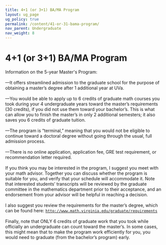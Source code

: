 ```yaml
---
title: 4+1 (or 3+1) BA/MA Program
layout: ug_page
ug_policy: true
permalink: /content/41-or-31-bama-program/
nav_parent: Undergraduate
nav_weight: 8
---
```


<h1 class="mb-3">4+1 (or 3+1) BA/MA Program</h1>

<p>Information on the 5-year Master&#39;s Program:<br />
<br />
&mdash;It offers streamlined admission to the graduate school for the purpose of obtaining a master&rsquo;s degree after 1 additional year at UVa.<br />
<br />
&mdash;You would be able to apply up to 6 credits of graduate math courses you took during your 4 undergraduate years toward the master&rsquo;s requirements (30 credits), if you did not use them toward your bachelor&rsquo;s. This is what can allow you to finish the master&rsquo;s in only 2 additional semesters; it also saves you 6 credits of graduate tuition.<br />
<br />
&mdash;The program is &ldquo;terminal,&rdquo; meaning that you would not be eligible to continue toward a doctoral degree without going through the usual, full admission process.<br />
<br />
&mdash;There is no online application, application fee, GRE test requirement, or recommendation letter required.<br />
<br />
If you think you may be interested in the program, I suggest you meet with your math advisor. Together you can discuss whether the program is suitable for you, and verify that your schedule will accommodate it. Note that interested students&rsquo; transcripts will be reviewed by the graduate committee in the mathematics department prior to their acceptance, and an endorsement from your advisor will be helpful in reaching a decision.<br />
<br />
I also suggest you review the requirements for the master&rsquo;s degree, which can be found here: <a href="http://www.math.virginia.edu/graduate/requirements"><code class="highlighter-rouge">http://www.math.virginia.edu/graduate/requirements</code></a> <br />
<br />
Finally, note that ONLY 6 credits of graduate work that you took while officially an undergraduate can count toward the master&rsquo;s. In some cases, this might mean that to make the program work efficiently for you, you would need to graduate (from the bachelor&rsquo;s program) early.</p>
